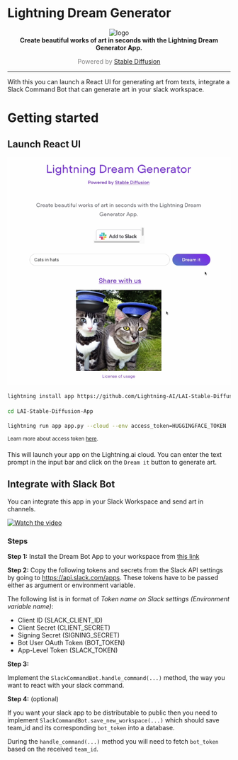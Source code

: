# Lightning Dream Generator

<p align="center">
  <img width="250" alt="logo" src="https://i.ibb.co/BrsfpBj/Visualize-Your-word-banner-small.jpg"/>
  <br>
  <strong>Create beautiful works of art in seconds with the Lightning Dream Generator App.</strong>
  <br>
  <p align="center" style="color:grey">Powered by <a href="https://stability.ai/blog/stable-diffusion-public-release">Stable Diffusion</a></p>
</p>
<p align="center">
</p>

______________________________________________________________________

With this you can launch a React UI for generating art from texts, integrate a Slack Command Bot that can generate art
in your slack workspace.

# Getting started

## Launch React UI

![Demo image](./assets/demo.png)

```bash
lightning install app https://github.com/Lightning-AI/LAI-Stable-Diffusion-App

cd LAI-Stable-Diffusion-App

lightning run app app.py --cloud --env access_token=HUGGINGFACE_TOKEN
```

<sup>Learn more about access token <a href="https://huggingface.co/docs/hub/security-tokens">here</a>.</sup>

This will launch your app on the Lightning.ai cloud. You can enter the text prompt in the input bar and click on the
`Dream it` button to generate art.

## Integrate with Slack Bot

You can integrate this app in your Slack Workspace and send art in channels.

[![Watch the video](https://img.youtube.com/vi/KfQcXzWFR9I/default.jpg)](https://youtu.be/KfQcXzWFR9I)

### Steps

**Step 1:**
Install the Dream Bot App to your workspace
from <a href="https://eqmgj-01gbx5pe619qhqmk6gy2fcj4r0.litng-ai-03.litng.ai/slack/install">this link</a>

**Step 2:**
Copy the following tokens and secrets from the Slack API settings by going to https://api.slack.com/apps. These tokens
have to be passed either as argument or environment variable.

The following list is in format of _Token name on Slack settings (Environment variable name)_:

- Client ID (SLACK_CLIENT_ID)
- Client Secret (CLIENT_SECRET)
- Signing Secret (SIGNING_SECRET)
- Bot User OAuth Token (BOT_TOKEN)
- App-Level Token (SLACK_TOKEN)

**Step 3:**

Implement the `SlackCommandBot.handle_command(...)` method, the way you want to react with your slack command.

**Step 4:** (optional)

If you want your slack app to be distributable to public then you need to
implement `SlackCommandBot.save_new_workspace(...)` which should save team_id and its corresponding `bot_token` into a
database.

During the `handle_command(...)` method you will need to fetch `bot_token` based on the received `team_id`.
